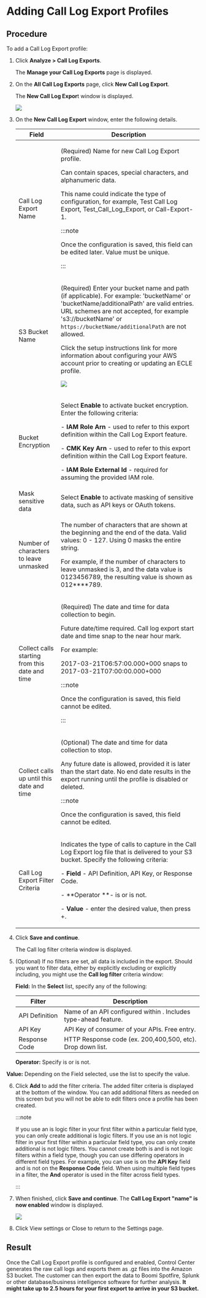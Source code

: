 ﻿---
sidebar_position: 3
---

# Adding Call Log Export Profiles

<head>
  <meta name="guidename" content="API Management"/>
  <meta name="context" content="GUID-89878d97-5820-40c0-852b-46b0438e6368"/>
</head>


## Procedure

To add a Call Log Export profile: 

1. Click **Analyze > Call Log Exports**. 

   The **Manage your Call Log Exports** page is displayed. 

2. On the **All Call Log Exports** page, click **New Call Log Export**. 

   The **New Call Log Expor**t window is displayed. 

   ![](../../Images/analyze-ecle-new.png)

3. On the **New Call Log Export** window, enter the following details. 

   |**Field** |**Description** |
   | ----- | ---- |
   |Call Log Export Name|<p>(Required) Name for new Call Log Export profile. </p><p>Can contain spaces, special characters, and alphanumeric data. </p><p>This name could indicate the type of configuration, for example, Test Call Log Export, Test\_Call\_Log\_Export, or Call-Export-1. </p><p>:::note</p><p>Once the configuration is saved, this field can be edited later. Value must be unique.</p><p>::: </p>|
   |S3 Bucket Name|<p>(Required) Enter your bucket name and path (if applicable). For example: 'bucketName' or 'bucketName/additionalPath' are valid entries. URL schemes are not accepted, for example 's3://bucketName' or `https://bucketName/additionalPath` are not allowed. </p><p>Click the setup instructions link for more information about configuring your AWS account prior to creating or updating an ECLE profile.</p><p>![](../../Images/ecle-link-setupinstructions.png)</p>|
   |Bucket Encryption|<p>Select **Enable** to activate bucket encryption. Enter the following criteria: </p><p>- **IAM Role Arn** - used to refer to this export definition within the Call Log Export feature. </p><p>- **CMK Key Arn** - used to refer to this export definition within the Call Log Export feature. </p><p>- **IAM Role External Id** - required for assuming the provided IAM role. </p>|
   |Mask sensitive data|Select **Enable** to activate masking of sensitive data, such as API keys or OAuth tokens. |
   |Number of characters to leave unmasked |<p>The number of characters that are shown at the beginning and the end of the data. Valid values: 0 - 127. Using 0 masks the entire string. </p><p>For example, if the number of characters to leave unmasked is 3, and the data value is 0123456789, the resulting value is shown as 012\*\*\*\*789. </p>|
   |Collect calls starting from this date and time|<p>(Required) The date and time for data collection to begin. </p><p>Future date/time required. Call log export start date and time snap to the near hour mark. </p><p>For example: </p><p>2017-03-21T06:57:00.000+000 snaps to 2017-03-21T07:00:00.000+000</p><p>:::note</p><p>Once the configuration is saved, this field cannot be edited.</p><p>::: </p>|
   |Collect calls up until this date and time|<p>(Optional) The date and time for data collection to stop. </p><p>Any future date is allowed, provided it is later than the start date. No end date results in the export running until the profile is disabled or deleted. </p><p>:::note</p><p>Once the configuration is saved, this field cannot be edited.</p><p> </p>|
   |Call Log Export Filter Criteria|<p>Indicates the type of calls to capture in the Call Log Export log file that is delivered to your S3 bucket. Specify the following criteria: </p><p>- **Field** - API Definition, API Key, or Response Code. </p><p>- **Operator **- is or is not. </p><p>- **Value** - enter the desired value, then press +. </p>|

4. Click **Save and continue**. 

   The Call log filter criteria window is displayed.

5. (Optional) If no filters are set, all data is included in the export. Should you want to filter data, either by explicitly excluding or explicitly including, you might use the **Call log filter** criteria window: 

   **Field:** In the **Select** list, specify any of the following: 

   |**Filter** |**Description** |
   | --- | --- |
   |API Definition|Name of an API configured within . Includes type-ahead feature. |
   |API Key|API Key of consumer of your APIs. Free entry. |
   |Response Code|HTTP Response code (ex. 200,400,500, etc). Drop down list. |

   **Operator:** Specify is or is not. 

  **Value:** Depending on the Field selected, use the list to specify the value.

6. Click **Add** to add the filter criteria. The added filter criteria is displayed at the bottom of the window. You can add additional filters as needed on this screen but you will not be able to edit filters once a profile has been created. 

   :::note
   
   If you use an is logic filter in your first filter within a particular field type, you can only create additional is logic filters. If you use an is not logic filter in your first filter within a particular field type, you can only create additional is not logic filters. You cannot create both is and is not logic filters within a field type, though you can use differing operators in different field types. For example, you can use is on the **API Key** field and is not on the **Response Code** field. When using multiple field types in a filter, the **And** operator is used in the filter across field types. 

   :::

7. When finished, click **Save and continue**. The **Call Log Export "name" is now enabled** window is displayed.

   ![](../../Images/elce-newcalllogexport-created.jpg)

8. Click View settings or Close to return to the Settings page. 

## Result

Once the Call Log Export profile is configured and enabled, Control Center generates the raw call logs and exports them as .gz files into the Amazon S3 bucket. The customer can then export the data to Boomi Spotfire, Splunk or other database/business intelligence software for further analysis. **It might take up to 2.5 hours for your first export to arrive in your S3 bucket.**


